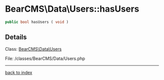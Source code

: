 # BearCMS\Data\Users::hasUsers

```php
public bool hasUsers ( void )
```

## Details

Class: [BearCMS\Data\Users](bearcms.data.users.class.md)

File: /classes/BearCMS/Data/Users.php

---

[back to index](index.md)

